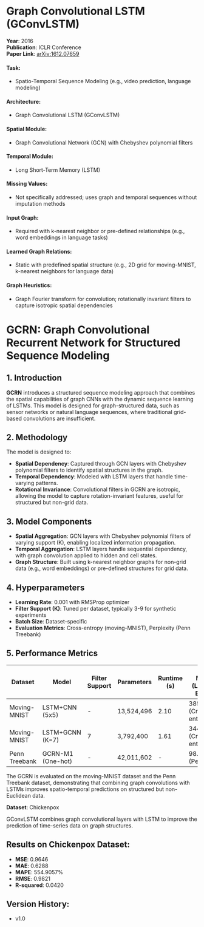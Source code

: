 # Graph Convolutional LSTM (GConvLSTM)

**Year**: 2016  
**Publication**: ICLR Conference  
**Paper Link**: [arXiv:1612.07659](https://arxiv.org/abs/1612.07659)

#### Task:
- Spatio-Temporal Sequence Modeling (e.g., video prediction, language modeling)

#### Architecture:
- Graph Convolutional LSTM (GConvLSTM)

#### Spatial Module:
- Graph Convolutional Network (GCN) with Chebyshev polynomial filters

#### Temporal Module:
- Long Short-Term Memory (LSTM)

#### Missing Values:
- Not specifically addressed; uses graph and temporal sequences without imputation methods

#### Input Graph:
- Required with k-nearest neighbor or pre-defined relationships (e.g., word embeddings in language tasks)

#### Learned Graph Relations:
- Static with predefined spatial structure (e.g., 2D grid for moving-MNIST, k-nearest neighbors for language data)

#### Graph Heuristics:
- Graph Fourier transform for convolution; rotationally invariant filters to capture isotropic spatial dependencies

# GCRN: Graph Convolutional Recurrent Network for Structured Sequence Modeling

## 1. Introduction
**GCRN** introduces a structured sequence modeling approach that combines the spatial capabilities of graph CNNs with the dynamic sequence learning of LSTMs. This model is designed for graph-structured data, such as sensor networks or natural language sequences, where traditional grid-based convolutions are insufficient.

## 2. Methodology
The model is designed to:
- **Spatial Dependency**: Captured through GCN layers with Chebyshev polynomial filters to identify spatial structures in the graph.
- **Temporal Dependency**: Modeled with LSTM layers that handle time-varying patterns.
- **Rotational Invariance**: Convolutional filters in GCRN are isotropic, allowing the model to capture rotation-invariant features, useful for structured but non-grid data.

## 3. Model Components
- **Spatial Aggregation**: GCN layers with Chebyshev polynomial filters of varying support \(K\), enabling localized information propagation.
- **Temporal Aggregation**: LSTM layers handle sequential dependency, with graph convolution applied to hidden and cell states.
- **Graph Structure**: Built using k-nearest neighbor graphs for non-grid data (e.g., word embeddings) or pre-defined structures for grid data.

## 4. Hyperparameters
- **Learning Rate**: 0.001 with RMSProp optimizer
- **Filter Support (K)**: Tuned per dataset, typically 3-9 for synthetic experiments
- **Batch Size**: Dataset-specific
- **Evaluation Metrics**: Cross-entropy (moving-MNIST), Perplexity (Penn Treebank)

## 5. Performance Metrics

| Dataset               | Model                | Filter Support | Parameters  | Runtime (s) | Test Metric (Lower is Better) |
|-----------------------|----------------------|----------------|-------------|-------------|-------------------------------|
| Moving-MNIST          | LSTM+CNN (5x5)      | -              | 13,524,496  | 2.10        | 3851 (Cross-entropy)          |
| Moving-MNIST          | LSTM+GCNN (K=7)     | 7              | 3,792,400   | 1.61        | 3446 (Cross-entropy)          |
| Penn Treebank         | GCRN-M1 (One-hot)   | -              | 42,011,602  | -           | 98.67 (Perplexity)            |

The GCRN is evaluated on the moving-MNIST dataset and the Penn Treebank dataset, demonstrating that combining graph convolutions with LSTMs improves spatio-temporal predictions on structured but non-Euclidean data. 


**Dataset**: Chickenpox

GConvLSTM combines graph convolutional layers with LSTM to improve the prediction of time-series data on graph structures.

## Results on Chickenpox Dataset:

- **MSE**: 0.9646
- **MAE**: 0.6288
- **MAPE**: 554.9057%
- **RMSE**: 0.9821
- **R-squared**: 0.0420

## Version History:

- v1.0
